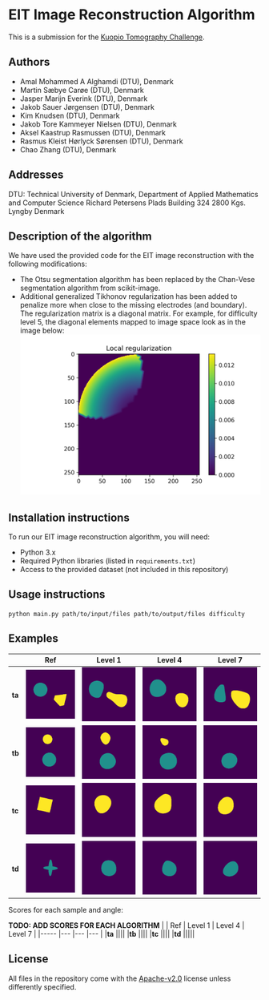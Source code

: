 # EIT Image Reconstruction Algorithm
This is a submission for the [Kuopio Tomography Challenge](https://www.fips.fi/KTC2023.php). 

## Authors
- Amal Mohammed A Alghamdi (DTU), Denmark
- Martin Sæbye Carøe (DTU), Denmark
- Jasper Marijn Everink (DTU), Denmark
- Jakob Sauer Jørgensen (DTU), Denmark
- Kim Knudsen (DTU), Denmark
- Jakob Tore Kammeyer Nielsen (DTU), Denmark
- Aksel Kaastrup Rasmussen (DTU), Denmark
- Rasmus Kleist Hørlyck Sørensen (DTU), Denmark
- Chao Zhang (DTU), Denmark

## Addresses
DTU: Technical University of Denmark, Department of Applied Mathematics and Computer Science Richard Petersens Plads Building 324 2800 Kgs. Lyngby Denmark

## Description of the algorithm

We have used the provided code for the EIT image reconstruction with the following modifications:
- The Otsu segmentation algorithm has been replaced by the Chan-Vese segmentation algorithm from scikit-image.
- Additional generalized Tikhonov regularization has been added to penalize more when close to the missing electrodes (and boundary). The regularization matrix is a diagonal matrix. For example, for difficulty level 5, the diagonal elements mapped to image space look as in the image below:
![](results/reg1.png)

## Installation instructions
To run our EIT image reconstruction algorithm, you will need:

- Python 3.x
- Required Python libraries (listed in `requirements.txt`)
- Access to the provided dataset (not included in this repository)

## Usage instructions

```
python main.py path/to/input/files path/to/output/files difficulty
```

## Examples
|   	|  Ref	| Level 1 	| Level 4 	| Level 7 	|
|----------	|-----	|---	|---	|---	|
|   **ta**	| ![](results/01.png)	| ![](results/11.png)	|  ![](results/41.png) 	|   ![](results/71.png)	|   
|   **tb**	| ![](results/02.png)	| ![](results/12.png)	|  ![](results/42.png) 	|   ![](results/72.png)	|
|   **tc**	| ![](results/03.png)	| ![](results/13.png)	|  ![](results/43.png) 	|   ![](results/73.png)	|
|   **td**	| ![](results/04.png)	| ![](results/14.png)	|  ![](results/44.png) 	|   ![](results/74.png)	|  

Scores for each sample and angle:

**TODO: ADD SCORES FOR EACH ALGORITHM**
|   	|  Ref	| Level 1 	| Level 4 	| Level 7 	|
|-----	|---	|---	|---	|
|**ta**	||||
|**tb** ||||
|**tc**	||||
|**td**	|||||

## License
All files in the repository come with the [Apache-v2.0](https://www.apache.org/licenses/LICENSE-2.0) license unless differently specified.